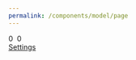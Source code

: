 ```yaml
---
permalink: /components/model/page
---
```

<div class="model-display">
    <div>
        <div class="crown-wrapper">
            <span class="crown crown-left" id="model-measurement-count">0</span>
            <img class="crown" id="model-picture" />
            <span class="crown crown-right" id="model-draft-count">0</span>
        </div>
        <a id="settings-btn" href="#" class="btn btn-primary btn-lg mt-3 modal light hashlink">Settings</a>
    </div>
</div>
